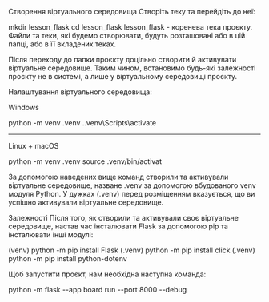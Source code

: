 Створення віртуального середовища
Створіть теку та перейдіть до неї:

mkdir lesson_flask
cd lesson_flask
lesson_flask - коренева тека проєкту. Файли та теки, які будемо створювати, будуть розташовані або в цій папці, або в її вкладених теках.

Після переходу до папки проєкту доцільно створити й активувати віртуальне середовище. Таким чином, встановимо будь-які залежності проєкту не в системі, а лише у віртуальному середовищі проєкту.

Налаштування віртуального середовища:

Windows

python -m venv .venv
.\.venv\Scripts\activate

------------------------------------

Linux + macOS

python -m venv .venv
source .venv/bin/activat

За допомогою наведених вище команд створили та активували віртуальне середовище, назване .venv за допомогою вбудованого venv модуля Python. У дужках (.venv) перед розміщенням вказується, що ви успішно активували віртуальне середовище.

Залежності
Після того, як створили та активували своє віртуальне середовище, настав час інсталювати Flask за допомогою pip та інсталювати інші модулі:

(venv) python -m pip install Flask
(.venv) python -m pip install click
(.venv) python -m pip install python-dotenv

Щоб запустити проєкт, нам необхідна наступна команда:

python -m flask --app board run --port 8000 --debug
